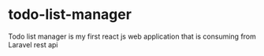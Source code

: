 # todo-list-manager
Todo list manager is my first react js web application that is consuming from Laravel rest api
